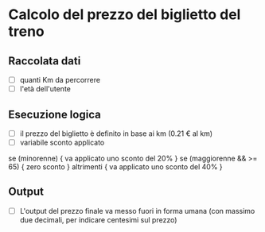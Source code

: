 # Calcolo del prezzo del biglietto del treno

## Raccolata dati
  - [ ] quanti Km da percorrere
  - [ ] l'età dell'utente

## Esecuzione logica
  - [ ] il prezzo del biglietto è definito in base ai km (0.21 € al km)
  - [ ] variabile sconto applicato

  se (minorenne) {
    va applicato uno sconto del 20%
  } se (maggiorenne && >= 65) {
    zero sconto
  } altrimenti {
    va applicato uno sconto del 40% 
  }

## Output
  - [ ] L'output del prezzo finale va messo fuori in forma umana (con massimo due decimali, per indicare centesimi sul prezzo)